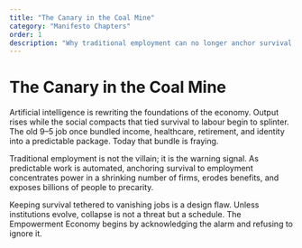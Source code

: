 ```yaml
---
title: "The Canary in the Coal Mine"
category: "Manifesto Chapters"
order: 1
description: "Why traditional employment can no longer anchor survival in an AI economy."
---
```


# The Canary in the Coal Mine

Artificial intelligence is rewriting the foundations of the economy. Output rises while the social compacts that tied survival to labour begin to splinter. The old 9–5 job once bundled income, healthcare, retirement, and identity into a predictable package. Today that bundle is fraying.

Traditional employment is not the villain; it is the warning signal. As predictable work is automated, anchoring survival to employment concentrates power in a shrinking number of firms, erodes benefits, and exposes billions of people to precarity. 

Keeping survival tethered to vanishing jobs is a design flaw. Unless institutions evolve, collapse is not a threat but a schedule. The Empowerment Economy begins by acknowledging the alarm and refusing to ignore it.
